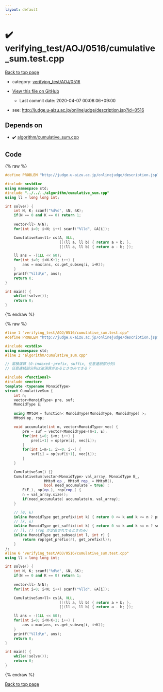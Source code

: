```yaml
---
layout: default
---
```


<!-- mathjax config similar to math.stackexchange -->
<script type="text/javascript" async
  src="https://cdnjs.cloudflare.com/ajax/libs/mathjax/2.7.5/MathJax.js?config=TeX-MML-AM_CHTML">
</script>
<script type="text/x-mathjax-config">
  MathJax.Hub.Config({
    TeX: { equationNumbers: { autoNumber: "AMS" }},
    tex2jax: {
      inlineMath: [ ['$','$'] ],
      processEscapes: true
    },
    "HTML-CSS": { matchFontHeight: false },
    displayAlign: "left",
    displayIndent: "2em"
  });
</script>

<script type="text/javascript" src="https://cdnjs.cloudflare.com/ajax/libs/jquery/3.4.1/jquery.min.js"></script>
<script src="https://cdn.jsdelivr.net/npm/jquery-balloon-js@1.1.2/jquery.balloon.min.js" integrity="sha256-ZEYs9VrgAeNuPvs15E39OsyOJaIkXEEt10fzxJ20+2I=" crossorigin="anonymous"></script>
<script type="text/javascript" src="../../../../assets/js/copy-button.js"></script>
<link rel="stylesheet" href="../../../../assets/css/copy-button.css" />


# :heavy_check_mark: verifying_test/AOJ/0516/cumulative_sum.test.cpp

<a href="../../../../index.html">Back to top page</a>

* category: <a href="../../../../index.html#e9a8f9879edfa1d3b6a1cdfdbac78c62">verifying_test/AOJ/0516</a>
* <a href="{{ site.github.repository_url }}/blob/master/verifying_test/AOJ/0516/cumulative_sum.test.cpp">View this file on GitHub</a>
    - Last commit date: 2020-04-07 00:08:06+09:00


* see: <a href="http://judge.u-aizu.ac.jp/onlinejudge/description.jsp?id=0516">http://judge.u-aizu.ac.jp/onlinejudge/description.jsp?id=0516</a>


## Depends on

* :heavy_check_mark: <a href="../../../../library/algorithm/cumulative_sum.cpp.html">algorithm/cumulative_sum.cpp</a>


## Code

<a id="unbundled"></a>
{% raw %}
```cpp
#define PROBLEM "http://judge.u-aizu.ac.jp/onlinejudge/description.jsp?id=0516"

#include <cstdio>
using namespace std;
#include "../../../algorithm/cumulative_sum.cpp"
using ll = long long int;

int solve() {
    int N, K; scanf("%d%d", &N, &K);
    if(N == 0 and K == 0) return 1;
    
    vector<ll> A(N);
    for(int i=0; i<N; i++) scanf("%lld", &A[i]);

    CumulativeSum<ll> cs(A, 0LL,
                         [](ll a, ll b) { return a + b; },
                         [](ll a, ll b) { return a - b; });

    ll ans = -(1LL << 60);
    for(int i=0; i<N-K+1; i++) {
        ans = max(ans, cs.get_subseq(i, i+K));
    }
    printf("%lld\n", ans);
    return 0;
}

int main() {
    while(!solve());
    return 0;
}

```
{% endraw %}

<a id="bundled"></a>
{% raw %}
```cpp
#line 1 "verifying_test/AOJ/0516/cumulative_sum.test.cpp"
#define PROBLEM "http://judge.u-aizu.ac.jp/onlinejudge/description.jsp?id=0516"

#include <cstdio>
using namespace std;
#line 2 "algorithm/cumulative_sum.cpp"

// 累積演算 (0-indexed・prefix, suffix, 任意連続部分列)
// 任意連続部分列は逆演算があるときのみできる？

#include <functional>
#include <vector>
template <typename MonoidType>
struct CumulativeSum {
    int n;
    vector<MonoidType> pre, suf;
    MonoidType E;
    
    using MMtoM = function< MonoidType(MonoidType, MonoidType) >;
    MMtoM op, rop;

    void accumulate(int m, vector<MonoidType> vec) {
        pre = suf = vector<MonoidType>(m+1, E);
        for(int i=0; i<m; i++) {
            pre[i+1] = op(pre[i], vec[i]);
        }
        for(int i=m-1; i>=0; i--) {
            suf[i] = op(suf[i+1], vec[i]);
        }
    }

    CumulativeSum() {}
    CumulativeSum(vector<MonoidType> val_array, MonoidType E_,
                  MMtoM op_, MMtoM rop_ = MMtoM(),
                  bool need_accumulate = true) :
        E(E_), op(op_), rop(rop_) {
        n = val_array.size();
        if(need_accumulate) accumulate(n, val_array);
    }

    // [0, k)
    inline MonoidType get_prefix(int k) { return 0 <= k and k <= n ? pre[k] : E; }
    // [k, n)
    inline MonoidType get_suffix(int k) { return 0 <= k and k <= n ? suf[k] : E; }
    // [l, r) (rop が定義されてるときのみ)
    inline MonoidType get_subseq(int l, int r) {
        return rop(get_prefix(r), get_prefix(l));
    }
};
#line 6 "verifying_test/AOJ/0516/cumulative_sum.test.cpp"
using ll = long long int;

int solve() {
    int N, K; scanf("%d%d", &N, &K);
    if(N == 0 and K == 0) return 1;
    
    vector<ll> A(N);
    for(int i=0; i<N; i++) scanf("%lld", &A[i]);

    CumulativeSum<ll> cs(A, 0LL,
                         [](ll a, ll b) { return a + b; },
                         [](ll a, ll b) { return a - b; });

    ll ans = -(1LL << 60);
    for(int i=0; i<N-K+1; i++) {
        ans = max(ans, cs.get_subseq(i, i+K));
    }
    printf("%lld\n", ans);
    return 0;
}

int main() {
    while(!solve());
    return 0;
}

```
{% endraw %}

<a href="../../../../index.html">Back to top page</a>

